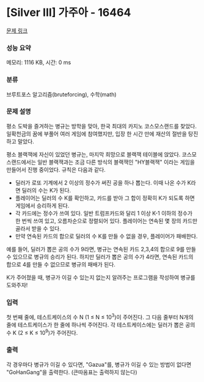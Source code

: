 # [Silver III] 가주아 - 16464 

[문제 링크](https://www.acmicpc.net/problem/16464) 

### 성능 요약

메모리: 1116 KB, 시간: 0 ms

### 분류

브루트포스 알고리즘(bruteforcing), 수학(math)

### 문제 설명

<p>평소 도박을 즐겨하는 병규는 방학을 맞아, 한국 최대의 카지노 코스모스랜드를 찾았다. 일확천금의 꿈에 부풀어 여러 게임에 참여했지만, 입장 한 시간 만에 재산의 절반을 탕진하고 말았다.</p>

<p>평소 블랙잭에 자신이 있었던 병규는, 마지막 희망으로 블랙잭 테이블에 앉았다. 코스모스랜드에서는 일반 블랙잭과는 조금 다른 방식의 블랙잭인 "HY블랙잭" 이라는 게임을 만들어서 진행 중이었다. 규칙은 다음과 같다.</p>

<ul>
	<li>딜러가 로또 기계에서 2 이상의 정수가 써진 공을 하나 뽑는다. 이때 나온 수가 K라면 딜러의 수는 K가 된다.</li>
	<li>플레이어는 딜러의 수 K를 확인하고, 카드를 받아 그 합이 정확히 K가 되도록 하면 게임에서 승리하게 된다.</li>
	<li>각 카드에는 정수가 쓰여 있다. 일반 트럼프카드와 달리 1 이상 K-1 이하의 정수가 한 번씩 쓰여 있고, 오름차순으로 정렬되어 있다. 플레이어는 연속된 몇 장의 카드만 골라서 받을 수 있다.</li>
	<li>만약 연속된 카드의 합으로 딜러의 수 K를 만들 수 없을 경우, 플레이어가 패배한다.</li>
</ul>

<p>예를 들어, 딜러가 뽑은 공의 수가 9라면, 병규는 연속된 카드 2,3,4의 합으로 9를 만들 수 있으므로 병규의 승리가 된다. 하지만 딜러가 뽑은 공의 수가 4라면, 연속된 카드의 합으로 4를 만들 수 없으므로 병규의 패배가 된다.</p>

<p>K가 주어졌을 때, 병규가 이길 수 있는지 없는지 알려주는 프로그램을 작성하여 병규를 도와주자!</p>

### 입력 

 <p>첫 번째 줄에, 테스트케이스의 수 N (1 ≤ N ≤ 10<sup>3</sup>)이 주어진다. 그 다음 줄부터 N개의 줄에 테스트케이스가 한 줄에 하나씩 주어진다. 각 테스트케이스에는 딜러가 뽑은 공의 수 K (2 ≤ K ≤ 10<sup>9</sup>)가 주어진다.</p>

### 출력 

 <p>각 경우마다 병규가 이길 수 있다면, "Gazua"를, 병규가 이길 수 있는 방법이 없다면 "GoHanGang"을 출력한다. (큰따옴표는 출력하지 않는다)</p>

